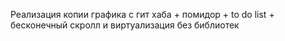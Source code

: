 Реализация копии графика с гит хаба + помидор + to do list + бесконечный скролл и виртуализация без библиотек
